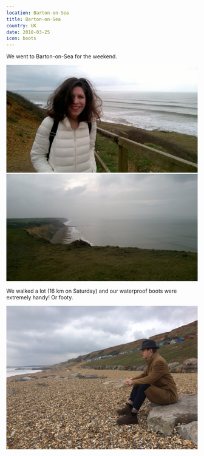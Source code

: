 ```yaml
---
location: Barton-on-Sea
title: Barton-on-Sea
country: UK
date: 2018-03-25
icon: boots
---
```


We went to Barton-on-Sea for the weekend.

![Eszter on the seaside](../../img/barton1.jpg)
![seaside](../../img/barton6.jpg)

We walked a lot (16 km on Saturday) and our waterproof boots were extremely handy! Or footy.

![Samu sitting on a stone on the seaside](../../img/barton10.jpg)
